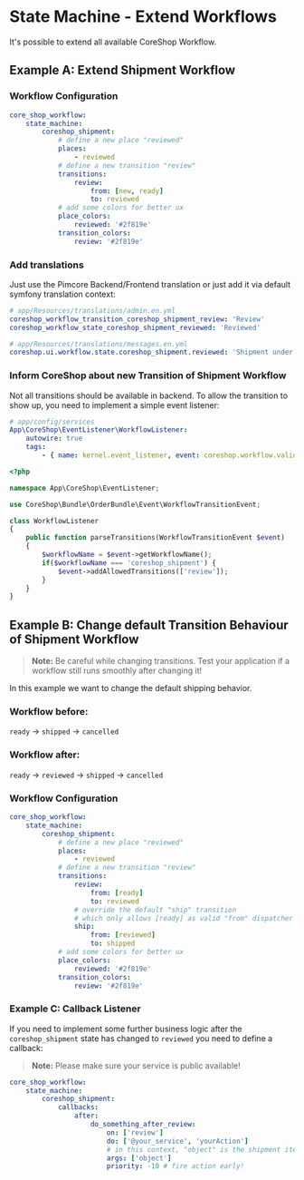 # State Machine - Extend Workflows

It's possible to extend all available CoreShop Workflow.

## Example A: Extend Shipment Workflow

### Workflow Configuration

```yml
core_shop_workflow:
    state_machine:
        coreshop_shipment:
            # define a new place "reviewed"
            places:
                - reviewed
            # define a new transition "review"
            transitions:
                review:
                    from: [new, ready]
                    to: reviewed
            # add some colors for better ux
            place_colors:
                reviewed: '#2f819e'
            transition_colors:
                review: '#2f819e'
```

### Add translations

Just use the Pimcore Backend/Frontend translation or just add it via default symfony translation context:

```yml
# app/Resources/translations/admin.en.yml
coreshop_workflow_transition_coreshop_shipment_review: 'Review'
coreshop_workflow_state_coreshop_shipment_reviewed: 'Reviewed'

# app/Resources/translations/messages.en.yml
coreshop.ui.workflow.state.coreshop_shipment.reviewed: 'Shipment under Review'
```

### Inform CoreShop about new Transition of Shipment Workflow

Not all transitions should be available in backend.
To allow the transition to show up, you need to implement a simple event listener:

```yml
# app/config/services
App\CoreShop\EventListener\WorkflowListener:
    autowire: true
    tags:
        - { name: kernel.event_listener, event: coreshop.workflow.valid_transitions, method: parseTransitions}
```

```php
<?php

namespace App\CoreShop\EventListener;

use CoreShop\Bundle\OrderBundle\Event\WorkflowTransitionEvent;

class WorkflowListener
{
    public function parseTransitions(WorkflowTransitionEvent $event)
    {
        $workflowName = $event->getWorkflowName();
        if($workflowName === 'coreshop_shipment') {
            $event->addAllowedTransitions(['review']);
        }
    }
}
```

## Example B: Change default Transition Behaviour of Shipment Workflow

> **Note:** Be careful while changing transitions. Test your application if a workflow still runs smoothly after
> changing it!

In this example we want to change the default shipping behavior.

### Workflow before:

`ready` -> `shipped` -> `cancelled`

### Workflow after:

`ready` -> `reviewed` -> `shipped` -> `cancelled`

### Workflow Configuration

```yml
core_shop_workflow:
    state_machine:
        coreshop_shipment:
            # define a new place "reviewed"
            places:
                - reviewed
            # define a new transition "review"
            transitions:
                review:
                    from: [ready]
                    to: reviewed
                # override the default "ship" transition
                # which only allows [ready] as valid "from" dispatcher
                ship:
                    from: [reviewed]
                    to: shipped
            # add some colors for better ux
            place_colors:
                reviewed: '#2f819e'
            transition_colors:
                review: '#2f819e'
```

### Example C: Callback Listener

If you need to implement some further business logic after the `coreshop_shipment` state has changed to `reviewed`
you need to define a callback:

> **Note:** Please make sure your service is public available!

```yml
core_shop_workflow:
    state_machine:
        coreshop_shipment:
            callbacks:
                after:
                    do_something_after_review:
                        on: ['review']
                        do: ['@your_service', 'yourAction']
                        # in this context, "object" is the shipment item
                        args: ['object']
                        priority: -10 # fire action early!
```
